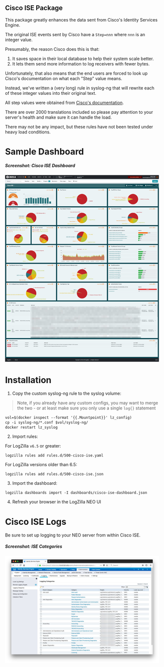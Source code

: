 ## Cisco ISE Package

This package greatly enhances the data sent from Cisco's Identity Services Engine.

The original ISE events sent by Cisco have a `Step=nnn` where `nnn` is an integer value.

Presumably, the reason Cisco does this is that:

1. It saves space in their local database to help their system scale better.
2. It lets them send more information to log receivers with fewer bytes.

Unfortunately, that also means that the end users are forced to look up Cisco's documentation on what each "Step" value means.

Instead, we've written a (very long) rule in syslog-ng that will rewrite each of these integer values into their original text.

All step values were obtained from [Cisco's documentation](https://www.cisco.com/c/dam/en/us/td/docs/security/ise/2-0/message_catalog/Cisco_Identity_Services_Engine_Log_Messages_20.xlsx).

There are over 2000 translations included so please pay attention to your server's health and make sure it can handle the load.

There may not be any impact, but these rules have not been tested under heavy load conditions.

# Sample Dashboard

##### Screenshot: Cisco ISE Dashboard

![ISE Screenshot](images/cisco-ise-sample-dashboard.jpg)

# Installation

1. Copy the custom syslog-ng rule to the syslog volume:

> Note, if you already have any custom configs, you may want to merge the two - or at least make sure you only use a single `log{}` statement

```
vol=$(docker inspect --format '{{.Mountpoint}}' lz_config)
cp -i syslog-ng/*.conf $vol/syslog-ng/ 
docker restart lz_syslog

```

2. Import rules:

For LogZilla `v6.5` or greater:

```
logzilla rules add rules.d/500-cisco-ise.yaml
```

For LogZilla versions older than 6.5:

```
logzilla rules add rules.d/500-cisco-ise.json
```

3. Import the dashboard:

```
logzilla dashboards import -I dashboards/cisco-ise-dashboard.json
```
4. Refresh your browser in the LogZilla NEO UI

# Cisco ISE Logs

Be sure to set up logging to your NEO server from within Cisco ISE.

##### Screenshot: ISE Categories

![ISE Screenshot](images/cisco_ise_categories.jpg)


